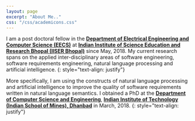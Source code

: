 ```yaml
---
layout: page
excerpt: "About Me.."
css: "/css/academicons.css"
---
```


I am a post doctoral fellow in the **[Department of Electrical Engineering and Computer Science (EECS)](https://eecs.iiserb.ac.in/)** at **[Indian Institute of Science Education and Research Bhopal (IISER Bhopal)](https://www.iiserb.ac.in/)** since May, 2018. My current research spans on the applied inter-disciplinary areas of software engineering, software requirements engineering, natural language processing and artificial intelligence. 
{: style="text-align: justify"}

More specifically, I am using the constructs of natural language processing and artificial intelligence to improve the quality of software requirements written in natural language semantics. I obtained a PhD at the **[Department of Computer Science and Engineering](https://www.iitism.ac.in/index.php/Departments/dept_cse)**, **[Indian Institute of Technology (Indian School of Mines), Dhanbad](https://www.iitism.ac.in/)** in March, 2018. 
{: style="text-align: justify"}


<div style="text-align: center transform: scale(1.5)">
<a target="_blank" href="https://scholar.google.co.in/citations?user=J5u1v6QAAAAJ&hl=en"><span class="ai ai-google-scholar-square ai-2x" style="color:#000000" aria-hidden="true"></span></a> 
<a target="_blank" href="https://dblp.uni-trier.de/pid/143/7257.html?q=author%3DSiba_Mishra"><span class="ai ai-dblp-square ai-2x" style="color:#000000" aria-hidden="true"></span></a> 
<a target="_blank" href="https://dl.acm.org/profile/87958799257"><span class="ai ai-acmdl-square ai-2x" style="color:#000000" aria-hidden="true"></span></a> 
<a target="_blank" href="https://orcid.org/0000-0002-9893-595X"><span class="ai ai-orcid-square ai-2x" style="color:#000000" aria-hidden="true"></span></a> 
<a target="_blank" href="https://www.github.com/SibaMishra/"><span class="fa fa-github-square fa-2x" style="color:#000000" aria-hidden="true"></span></a>
<a target="_blank" href="https://tex.stackexchange.com/users/85426/"><span class="fa fa-stack-exchange fa-2x" style="color:#000000" aria-hidden="true"></span></a>
<a target="_blank" href="https://www.scopus.com/authid/detail.uri?authorId=57200330225"><span class="ai ai-scopus-square ai-2x" style="color:#000000" aria-hidden="true"></span></a>
<a target="_blank" href="./assets/cv/SIBA_CV.pdf"><span class="ai ai-cv-square ai-2x" style="color:#000000" aria-hidden="true"></span></a>

</div>



